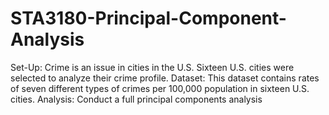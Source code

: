 # STA3180-Principal-Component-Analysis

Set-Up: Crime is an issue in cities in the U.S. Sixteen U.S. cities were selected to analyze their crime profile. 
Dataset: This dataset contains rates of seven different types of crimes per 100,000 population in sixteen U.S. cities. 
Analysis: Conduct a full principal components analysis 

